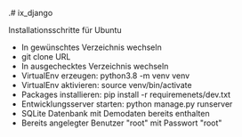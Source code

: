 .# ix_django

Installationsschritte für Ubuntu

*  In gewünschtes Verzeichnis wechseln
*  git clone URL
*  In ausgechecktes Verzeichnis wechseln
*  VirtualEnv erzeugen: python3.8 -m venv venv
*  VirtualEnv aktivieren: source venv/bin/activate
*  Packages installieren: pip install -r requiremenets/dev.txt
*  Entwicklungsserver starten: python manage.py runserver
*  SQLite Datenbank mit Demodaten bereits enthalten
*  Bereits angelegter Benutzer "root" mit Passwort "root"
